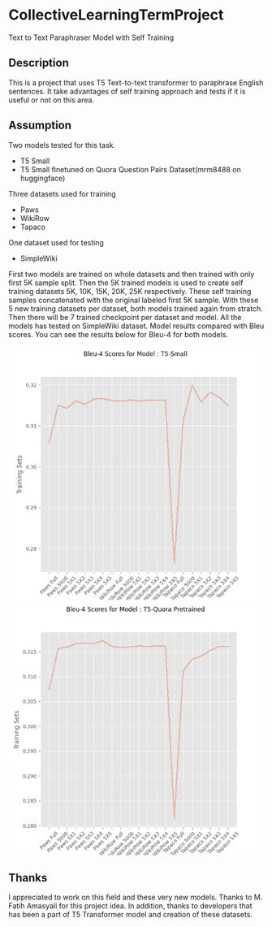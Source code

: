 # CollectiveLearningTermProject
Text to Text Paraphraser Model with Self Training
## Description
This is a project that uses T5 Text-to-text transformer to paraphrase English sentences. It take advantages of self training approach and tests if it is useful or not on this area. 
## Assumption
Two models tested for this task. 
* T5 Small
* T5 Small finetuned on Quora Question Pairs Dataset(mrm8488 on huggingface)

Three datasets used for training

* Paws
* WikiRow
* Tapaco

One dataset used for testing
* SimpleWiki

First two models are trained on whole datasets and then trained with only first 5K sample split. Then the 5K trained models is used to create self training datasets 5K, 10K, 15K, 20K, 25K respectively. These self training samples concatenated with the original labeled first 5K sample. With these 5 new training datasets per dataset, both models trained again from stratch. Then there will be 7 trained checkpoint per dataset and model. All the models has tested on SimpleWiki dataset. Model results compared with Bleu scores. You can see the results below for Bleu-4 for both models.


<p float="left">
  <img src="/T5-Small_Bleu-4.png" width="500" />
  <img src="/T5-Quora Pretrained_Bleu-4.png" width="500" /> 
</p>

## Thanks
I appreciated to work on this field and these very new models. Thanks to M. Fatih Amasyali for this project idea. In addition, thanks to developers that has been a part of T5 Transformer model and creation of these datasets.
